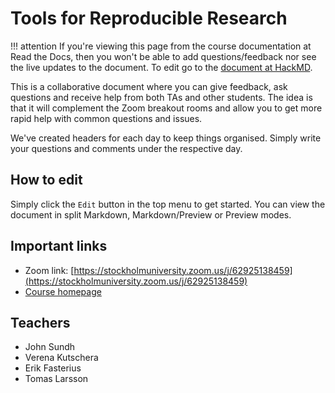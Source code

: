 # Tools for Reproducible Research

!!! attention
    If you're viewing this page from the course documentation at Read the Docs, then you won't be able to add questions/feedback nor see the live updates
    to the document. To edit go to the [document at HackMD](https://hackmd.io/4hSZFZdiROGOq8ZtiAvMUw).

This is a collaborative document where you can give feedback, ask questions and receive help from both TAs and other students. The idea is that it will complement the Zoom breakout rooms and allow you to get more rapid help with common questions and issues.

We've created headers for each day to keep things organised. Simply write your questions and comments under the respective day.

## How to edit

Simply click the `Edit` button in the top menu to get started. You can view the document in split Markdown, Markdown/Preview or Preview modes.

## Important links

- Zoom link: [https://stockholmuniversity.zoom.us/j/62925138459](https://stockholmuniversity.zoom.us/j/62925138459)
- [Course homepage](https://nbis-reproducible-research.readthedocs.io/en/latest/)

## Teachers

- John Sundh
- Verena Kutschera
- Erik Fasterius
- Tomas Larsson